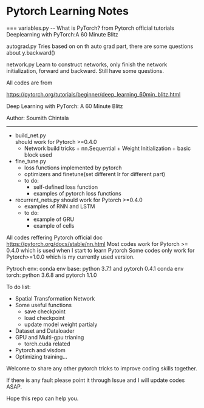 # Pytorch Learning Notes

===
variables.py -- What is PyTorch? from Pytorch official tutorials Deeplearning with PyTorch:A 60 Minute Blitz

autograd.py Tries based on on th auto grad part, there are some questions about y.backward()

network.py Learn to construct networks, only finish the network initialization, forward and backward. Still have some questions.

All codes are from 

<https://pytorch.org/tutorials/beginner/deep_learning_60min_blitz.html>

Deep Learning with PyTorch: A 60 Minute Blitz

Author: Soumith Chintala

---

+ build_net.py  
  should work for Pytorch >=0.4.0
  + Network build tricks
        + nn.Sequential
        + Weight Initialization
        + basic block used
+ fine_tune.py
  + loss functions implemented by pytorch
  + optimizers and finetune(set different lr for different part)
  + to do:
    + self-defined loss function
    + examples of pytorch loss functions
+ recurrent_nets.py
  should work for Pytorch >=0.4.0
  + examples of RNN and LSTM
  + to do:
    + example of GRU
    + example of cells

All codes reffering Pytorch official doc
<https://pytorch.org/docs/stable/nn.html>
Most codes work for Pytorch >= 0.4.0 which is used when I start to learn Pytorch
Some codes only work for Pytorch>=1.0.0 which is my currently used version.

Pytroch env:
conda env base: python 3.7.1 and pytorch 0.4.1
conda env torch: python 3.6.8 and pytorch 1.1.0

To do list:

+ Spatial Transformation Network
+ Some useful functions
  + save checkpoint
  + load checkpoint
  + update model weight partialy
+ Dataset and Dataloader
+ GPU and Multi-gpu trianing
  + torch.cuda related
+ Pytorch and visdom
+ Optimizing training...

Welcome to share any other pytorch tricks to improve coding skills together.

If there is any fault please point it through Issue and I will update codes ASAP.

Hope this repo can help you.
